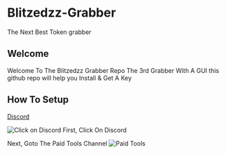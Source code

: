 # Blitzedzz-Grabber
The Next Best Token grabber
## Welcome
Welcome To The Blitzedzz Grabber Repo The 3rd Grabber With A GUI this github repo will help you Install & Get A Key
## How To Setup
[Discord](https://discord.gg/YH76nXCQA3)


![Click on Discord](https://cdn.discordapp.com/attachments/1086023983561986098/1089567122218299453/image.png)
First, Click On Discord







Next, Goto The Paid Tools Channel
![Paid Tools](https://cdn.discordapp.com/attachments/1086466169868910673/1089567946952671473/image.png)


